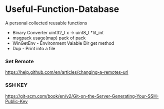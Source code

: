 # Useful-Function-Database

A personal collected reusable functions

- Binary Converter uint32_t x -> uint8_t *lit_int
- msgpack usage(map) pack of pack
- WinGetEnv - Environment Vaiable Dir get method
- Dup - Print into a file

### Set Remote
https://help.github.com/en/articles/changing-a-remotes-url

### SSH KEY
https://git-scm.com/book/en/v2/Git-on-the-Server-Generating-Your-SSH-Public-Key
